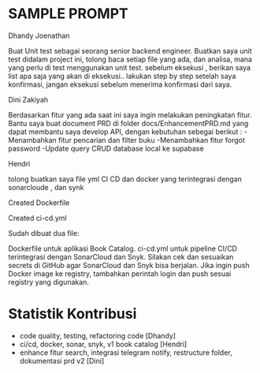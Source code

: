 # SAMPLE PROMPT

Dhandy Joenathan

Buat Unit test
sebagai seorang senior backend engineer. Buatkan saya unit test didalam project ini, tolong baca setiap file yang ada, dan analisa, mana yang perlu di test menggunakan unit test. sebelum eksekusi , berikan saya list apa saja yang akan di eksekusi..
lakukan step by step setelah saya konfirmasi, jangan eksekusi sebelum menerima konfirmasi dari saya.

Dini Zakiyah

Berdasarkan fitur yang ada saat ini saya ingin melakukan peningkatan fitur. Bantu saya buat document PRD di folder docs/EnhancementPRD.md yang dapat membantu saya develop API, dengan kebutuhan sebegai berikut :
-Menambahkan fitur pencarian dan filter buku
-Menambahkan fitur forgot password
-Update query CRUD database local ke supabase

Hendri

tolong buatkan saya file yml CI CD dan docker yang terintegrasi dengan sonarcloude , dan synk

Created Dockerfile

Created ci-cd.yml

Sudah dibuat dua file:

Dockerfile untuk aplikasi Book Catalog.
ci-cd.yml untuk pipeline CI/CD terintegrasi dengan SonarCloud dan Snyk.
Silakan cek dan sesuaikan secrets di GitHub agar SonarCloud dan Snyk bisa berjalan. Jika ingin push Docker image ke registry, tambahkan perintah login dan push sesuai registry yang digunakan.

# Statistik Kontribusi

- code quality, testing, refactoring code [Dhandy]
- ci/cd, docker, sonar, snyk, v1 book catalog [Hendri]
- enhance fitur search, integrasi telegram notify, restructure folder, dokumentasi prd v2 [Dini]
